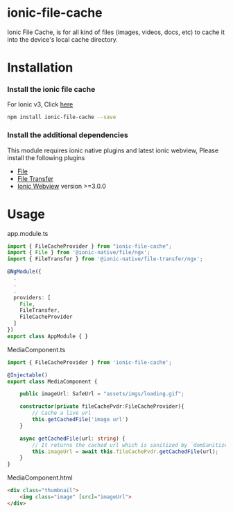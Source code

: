 # ionic-file-cache

Ionic File Cache, is for all kind of files (images, videos, docs, etc) to cache it into the device's local cache directory. 

# Installation

### Install the ionic file cache

For Ionic v3, Click [here](https://github.com/amindia/ionic-file-cache/tree/ionicv3)

```bash
npm install ionic-file-cache --save
```

### Install the additional dependencies

This module requires ionic native plugins and latest ionic webview, Please install the following plugins
+ [File](https://ionicframework.com/docs/native/file)
+ [File Transfer](https://ionicframework.com/docs/native/file-transfer)
+ [Ionic Webview](https://github.com/ionic-team/cordova-plugin-ionic-webview) version >=3.0.0


# Usage

app.module.ts

```ts
import { FileCacheProvider } from "ionic-file-cache";
import { File } from '@ionic-native/file/ngx';
import { FileTransfer } from '@ionic-native/file-transfer/ngx';

@NgModule({
  .
  .
  .
  providers: [
    File,
    FileTransfer,
    FileCacheProvider    
  ]
})
export class AppModule { }
```

MediaComponent.ts
```ts
import { FileCacheProvider } from 'ionic-file-cache';

@Injectable()
export class MediaComponent {

    public imageUrl: SafeUrl = "assets/imgs/loading.gif";

    constructor(private fileCachePvdr:FileCacheProvider){
        // Cache a live url
        this.getCachedFile('image url')
    }

    async getCachedFile(url: string) {
        // It returns the cached url which is sanitized by `domSanitizer.bypassSecurityTrustUrl()`
        this.imageUrl = await this.fileCachePvdr.getCachedFile(url);
    }
}
```

MediaComponent.html
```html
<div class="thumbnail">
    <img class="image" [src]="imageUrl">
</div>
```